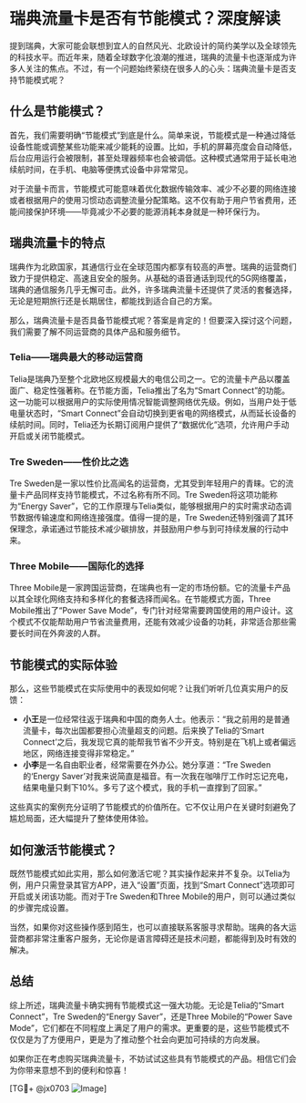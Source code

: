 # 瑞典流量卡是否有节能模式？深度解读

提到瑞典，大家可能会联想到宜人的自然风光、北欧设计的简约美学以及全球领先的科技水平。而近年来，随着全球数字化浪潮的推进，瑞典的流量卡也逐渐成为许多人关注的焦点。不过，有一个问题始终萦绕在很多人的心头：瑞典流量卡是否支持节能模式呢？

## 什么是节能模式？

首先，我们需要明确“节能模式”到底是什么。简单来说，节能模式是一种通过降低设备性能或调整某些功能来减少能耗的设置。比如，手机的屏幕亮度会自动降低，后台应用运行会被限制，甚至处理器频率也会被调低。这种模式通常用于延长电池续航时间，在手机、电脑等便携式设备中非常常见。

对于流量卡而言，节能模式可能意味着优化数据传输效率、减少不必要的网络连接或者根据用户的使用习惯动态调整流量分配策略。这不仅有助于用户节省费用，还能间接保护环境——毕竟减少不必要的能源消耗本身就是一种环保行为。

## 瑞典流量卡的特点

瑞典作为北欧国家，其通信行业在全球范围内都享有较高的声誉。瑞典的运营商们致力于提供稳定、高速且安全的服务。从基础的语音通话到现代的5G网络覆盖，瑞典的通信服务几乎无懈可击。此外，许多瑞典流量卡还提供了灵活的套餐选择，无论是短期旅行还是长期居住，都能找到适合自己的方案。

那么，瑞典流量卡是否具备节能模式呢？答案是肯定的！但要深入探讨这个问题，我们需要了解不同运营商的具体产品和服务细节。

### Telia——瑞典最大的移动运营商

Telia是瑞典乃至整个北欧地区规模最大的电信公司之一。它的流量卡产品以覆盖面广、稳定性强著称。在节能方面，Telia推出了名为“Smart Connect”的功能。这一功能可以根据用户的实际使用情况智能调整网络优先级。例如，当用户处于低电量状态时，“Smart Connect”会自动切换到更省电的网络模式，从而延长设备的续航时间。同时，Telia还为长期订阅用户提供了“数据优化”选项，允许用户手动开启或关闭节能模式。

### Tre Sweden——性价比之选

Tre Sweden是一家以性价比高闻名的运营商，尤其受到年轻用户的青睐。它的流量卡产品同样支持节能模式，不过名称有所不同。Tre Sweden将这项功能称为“Energy Saver”，它的工作原理与Telia类似，能够根据用户的实时需求动态调节数据传输速度和网络连接强度。值得一提的是，Tre Sweden还特别强调了其环保理念，承诺通过节能技术减少碳排放，并鼓励用户参与到可持续发展的行动中来。

### Three Mobile——国际化的选择

Three Mobile是一家跨国运营商，在瑞典也有一定的市场份额。它的流量卡产品以其全球化网络支持和多样化的套餐选择而闻名。在节能模式方面，Three Mobile推出了“Power Save Mode”，专门针对经常需要跨国使用的用户设计。这个模式不仅能帮助用户节省流量费用，还能有效减少设备的功耗，非常适合那些需要长时间在外奔波的人群。

## 节能模式的实际体验

那么，这些节能模式在实际使用中的表现如何呢？让我们听听几位真实用户的反馈：

- **小王**是一位经常往返于瑞典和中国的商务人士。他表示：“我之前用的是普通流量卡，每次出国都要担心流量超支的问题。后来换了Telia的‘Smart Connect’之后，我发现它真的能帮我节省不少开支。特别是在飞机上或者偏远地区，网络连接变得非常稳定。”
- **小李**是一名自由职业者，经常需要在外办公。她分享道：“Tre Sweden的‘Energy Saver’对我来说简直是福音。有一次我在咖啡厅工作时忘记充电，结果电量只剩下10%。多亏了这个模式，我的手机一直撑到了回家。”

这些真实的案例充分证明了节能模式的价值所在。它不仅让用户在关键时刻避免了尴尬局面，还大幅提升了整体使用体验。

## 如何激活节能模式？

既然节能模式如此实用，那么如何激活它呢？其实操作起来并不复杂。以Telia为例，用户只需登录其官方APP，进入“设置”页面，找到“Smart Connect”选项即可开启或关闭该功能。而对于Tre Sweden和Three Mobile的用户，则可以通过类似的步骤完成设置。

当然，如果你对这些操作感到陌生，也可以直接联系客服寻求帮助。瑞典的各大运营商都非常注重客户服务，无论你是语言障碍还是技术问题，都能得到及时有效的解决。

## 总结

综上所述，瑞典流量卡确实拥有节能模式这一强大功能。无论是Telia的“Smart Connect”，Tre Sweden的“Energy Saver”，还是Three Mobile的“Power Save Mode”，它们都在不同程度上满足了用户的需求。更重要的是，这些节能模式不仅仅是为了方便用户，更是为了推动整个社会向更加可持续的方向发展。

如果你正在考虑购买瑞典流量卡，不妨试试这些具有节能模式的产品。相信它们会为你带来意想不到的便利和惊喜！

[TG💪+ @jx0703 ![Image](https://github.com/user-attachments/assets/dbca1d08-cadb-493c-b0ec-ad6f7a83f270)]